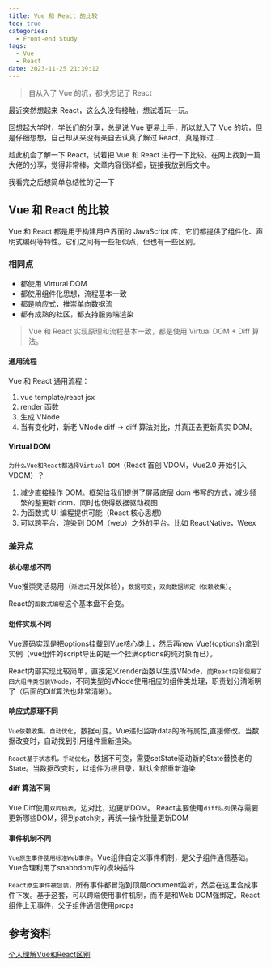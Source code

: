 ```yaml
---
title: Vue 和 React 的比较
toc: true
categories:
  - Front-end Study
tags:
  - Vue
  - React
date: 2023-11-25 21:39:12
---
```


> 自从入了 Vue 的坑，都快忘记了 React

最近突然想起来 React，这么久没有接触，想试着玩一玩。

回想起大学时，学长们的分享，总是说 Vue 更易上手，所以就入了 Vue 的坑，但是仔细想想，自己却从来没有亲自去认真了解过 React，真是罪过...

趁此机会了解一下 React，试着把 Vue 和 React 进行一下比较。在网上找到一篇大佬的分享，觉得非常棒，文章内容很详细，链接我放到后文中。

我看完之后想简单总结性的记一下

<!-- more -->

## Vue 和 React 的比较

Vue 和 React 都是用于构建用户界面的 JavaScript 库，它们都提供了组件化、声明式编码等特性。它们之间有一些相似点，但也有一些区别。

### 相同点

- 都使用 Virtural DOM
- 都使用组件化思想，流程基本一致
- 都是响应式，推崇单向数据流
- 都有成熟的社区，都支持服务端渲染

> Vue 和 React 实现原理和流程基本一致，都是使用 Virtual DOM + Diff 算法。

#### 通用流程

Vue 和 React 通用流程：

1. vue template/react jsx
2. render 函数
3. 生成 VNode
4. 当有变化时，新老 VNode diff -> diff 算法对比，并真正去更新真实 DOM。

#### Virtual DOM

`为什么Vue和React都选择Virtual DOM`（React 首创 VDOM，Vue2.0 开始引入 VDOM）？

1. 减少直接操作 DOM。框架给我们提供了屏蔽底层 dom 书写的方式，减少频繁的整更新 dom，同时也使得数据驱动视图
2. 为函数式 UI 编程提供可能（React 核心思想）
3. 可以跨平台，渲染到 DOM（web）之外的平台。比如 ReactNative，Weex

### 差异点

#### 核心思想不同

Vue推崇灵活易用（`渐进式`开发体验），`数据可变`，`双向数据绑定（依赖收集）`。

React的`函数式编程`这个基本盘不会变。

#### 组件实现不同

Vue源码实现是把options挂载到Vue核心类上，然后再new Vue({options})拿到实例（vue组件的script导出的是一个挂满options的纯对象而已）。

React内部实现比较简单，直接定义render函数以生成VNode，而`React内部使用了四大组件类包装VNode`，不同类型的VNode使用相应的组件类处理，职责划分清晰明了（后面的Diff算法也非常清晰）。

#### 响应式原理不同

`Vue依赖收集，自动优化`，数据可变。Vue递归监听data的所有属性,直接修改。当数据改变时，自动找到引用组件重新渲染。

`React基于状态机，手动优化`，数据不可变，需要setState驱动新的State替换老的State。当数据改变时，以组件为根目录，默认全部重新渲染

#### diff 算法不同

Vue Diff使用`双向链表`，边对比，边更新DOM。
React主要使用`diff队列`保存需要更新哪些DOM，得到patch树，再统一操作批量更新DOM

#### 事件机制不同

`Vue原生事件使用标准Web事件`。Vue组件自定义事件机制，是父子组件通信基础。Vue合理利用了snabbdom库的模块插件

`React原生事件被包装`，所有事件都冒泡到顶层document监听，然后在这里合成事件下发。基于这套，可以跨端使用事件机制，而不是和Web DOM强绑定。React组件上无事件，父子组件通信使用props

## 参考资料

[个人理解Vue和React区别](https://lq782655835.github.io/blogs/vue/diff-vue-vs-react.html)